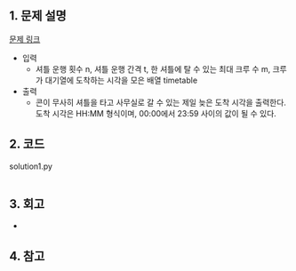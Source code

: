 ## 1. 문제 설명

[문제 링크](https://programmers.co.kr/learn/courses/30/lessons/42892)

- 입력
  - 셔틀 운행 횟수 n, 셔틀 운행 간격 t, 한 셔틀에 탈 수 있는 최대 크루 수 m, 크루가 대기열에 도착하는 시각을 모은 배열 timetable
- 출력
  - 콘이 무사히 셔틀을 타고 사무실로 갈 수 있는 제일 늦은 도착 시각을 출력한다. 도착 시각은 HH:MM 형식이며, 00:00에서 23:59 사이의 값이 될 수 있다.

## 2. 코드

solution1.py

```python

```

## 3. 회고

-

## 4. 참고
